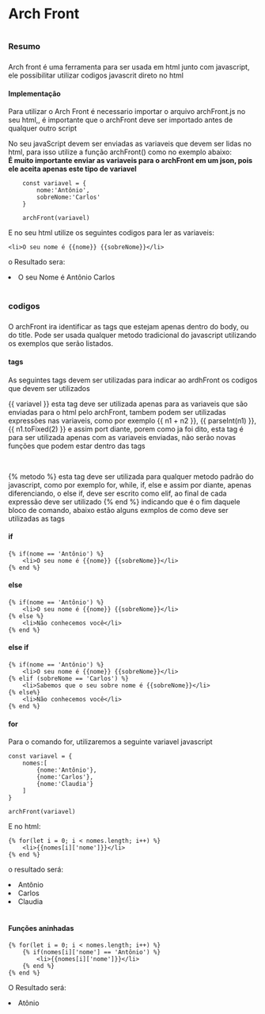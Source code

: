 # Arch Front <h1>
### **Resumo** <h3>
Arch front é uma ferramenta para ser usada em html junto com javascript, ele possibilitar utilizar codigos javascrit direto no html

#### **Implementação** <h4>
<p> Para utilizar o Arch Front é necessario importar o arquivo archFront.js no seu html,, é importante que o archFront deve ser importado antes de qualquer outro script
<p> No seu javaScript devem ser enviadas as variaveis que devem ser lidas no html, para isso utilize a função archFront() como no exemplo abaixo:<br>
<b> É muito importante enviar as variaveis para o archFront em um json, pois ele aceita apenas este tipo de variavel</b>

```
    const variavel = {
        nome:'Antônio',
        sobreNome:'Carlos'
    }

    archFront(variavel)
```

<p> E no seu html utilize os seguintes codigos para ler as variaveis:



```
<li>O seu nome é {{nome}} {{sobreNome}}</li>
```
o Resultado sera:
<li>O seu Nome é Antônio Carlos</li>
<br>

### **codigos** <h3>
<p>O archFront ira identificar as tags que estejam apenas dentro do body, ou do title. Pode ser usada qualquer metodo tradicional do javascript utilizando os exemplos que serão listados.</p>

#### **tags** <h4>
<p>As seguintes tags devem ser utilizadas para indicar ao ardhFront os codigos que devem ser utilizados</p>
<p>{{ variavel }} esta tag deve ser utilizada apenas para as variaveis que são enviadas para o html pelo archFront, tambem podem ser utilizadas expressões nas variaveis, como por exemplo {{ n1 + n2 }}, {{ parseInt(n1) }}, {{ n1.toFixed(2) }} e assim port diante, porem como ja foi dito, esta tag é para ser utilizada apenas com as variaveis enviadas, não serão novas funções que podem estar dentro das tags</p>
<br>
<p>{% metodo %} esta tag deve ser utilizada para qualquer metodo padrão do javascript, como por exemplo for, while, if, else e assim por diante, apenas diferenciando, o else if,  deve ser escrito como elif, ao final de cada expressão deve ser utilizado {% end %} indicando que é o fim daquele bloco de comando, abaixo estão alguns exmplos de como deve ser utilizadas as tags
</p>


#### **if** <h4>
```
{% if(nome == 'Antônio') %}
    <li>O seu nome é {{nome}} {{sobreNome}}</li>
{% end %}
```

#### **else** <h4>
```
{% if(nome == 'Antônio') %}
    <li>O seu nome é {{nome}} {{sobreNome}}</li>
{% else %}
    <li>Não conhecemos você</li>
{% end %}
```

#### **else if** <h4>
```
{% if(nome == 'Antônio') %}
    <li>O seu nome é {{nome}} {{sobreNome}}</li>
{% elif (sobreNome == 'Carlos') %}
    <li>Sabemos que o seu sobre nome é {{sobreNome}}</li>
{% else%}
    <li>Não conhecemos você</li>
{% end %}
```

#### **for** <h4>
<p> Para o comando for, utilizaremos a seguinte variavel javascript

```
const variavel = {
    nomes:[
        {nome:'Antônio'},
        {nome:'Carlos'},
        {nome:'Claudia'}
    ]
}

archFront(variavel)
```
<p> E no html:

```
{% for(let i = 0; i < nomes.length; i++) %}
    <li>{{nomes[i]['nome']}}</li>
{% end %}
```
o resultado será:
<li>Antônio</li>
<li>Carlos</li>
<li>Claudia</li>
<br>

#### **Funções aninhadas** <h4>

```
{% for(let i = 0; i < nomes.length; i++) %}
    {% if(nomes[i]['nome'] == 'Antônio') %}
        <li>{{nomes[i]['nome']}}</li>
    {% end %}
{% end %}
```

<p>O Resultado será:

<li>Atônio</li>


